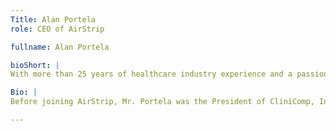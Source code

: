 ```yaml
---
Title: Alan Portela
role: CEO of AirStrip

fullname: Alan Portela

bioShort: |
With more than 25 years of healthcare industry experience and a passion to lead via disruptive and continuous innovation, Alan Portela is the CEO of AirStrip, a position he has held for more than four years. 

Bio: |
Before joining AirStrip, Mr. Portela was the President of CliniComp, Intl. and previously led the implementation of high-acuity EHR systems at the U.S. Military Health System, Veterans Health Administration (VA) and a number of prestigious healthcare organizations in the private sector. Mr. Portela has held senior executive roles with a number of innovative healthcare technology vendors and was among the leaders who pioneered Global Care Quest, an mHealth company that emerged from UCLA Medical Center Department of Neurosurgery more than a decade ago.

---
```


